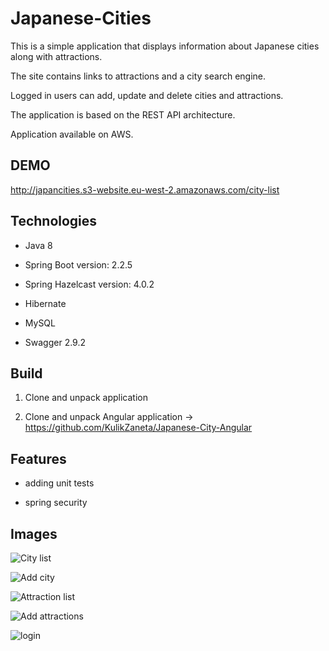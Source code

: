 # Japanese-Cities
This is a simple application that displays information about Japanese cities along with attractions.

The site contains links to attractions and a city search engine.

Logged in users can add, update and delete cities and attractions.

The application is based on the REST API architecture.

Application available on AWS.

## DEMO
http://japancities.s3-website.eu-west-2.amazonaws.com/city-list


## Technologies
* Java 8
 
* Spring Boot version: 2.2.5

* Spring Hazelcast version: 4.0.2

* Hibernate

* MySQL 

* Swagger 2.9.2

## Build
1. Clone and unpack application

2. Clone and unpack Angular application -> https://github.com/KulikZaneta/Japanese-City-Angular

## Features
* adding unit tests

* spring security

## Images

![City list](https://user-images.githubusercontent.com/44845632/89527105-15201f80-d7e9-11ea-9acf-172da90fe12a.PNG)

![Add city](https://user-images.githubusercontent.com/44845632/89527383-88c22c80-d7e9-11ea-9a4c-7956a4ad1f6e.PNG)

![Attraction list](https://user-images.githubusercontent.com/44845632/89527395-8eb80d80-d7e9-11ea-88c7-22c711a5040d.PNG)

![Add attractions](https://user-images.githubusercontent.com/44845632/89527400-911a6780-d7e9-11ea-9fa1-5bba2703667c.PNG)

![login](https://user-images.githubusercontent.com/44845632/89527404-92e42b00-d7e9-11ea-9820-d7715060a7a7.PNG)
